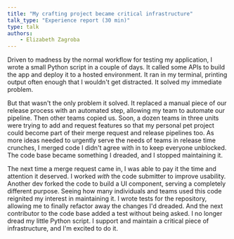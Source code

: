 ```yaml
---
title: "My crafting project became critical infrastructure"
talk_type: "Experience report (30 min)"
type: talk
authors:
    - Elizabeth Zagroba
---
```

Driven to madness by the normal workflow for testing my application, I wrote a small Python script in a couple of days. It called some APIs to build the app and deploy it to a hosted environment. It ran in my terminal, printing output often enough that I wouldn't get distracted. It solved my immediate problem. 

But that wasn't the only problem it solved. It replaced a manual piece of our release process with an automated step, allowing my team to automate our pipeline. Then other teams copied us. Soon, a dozen teams in three units were trying to add and request features so that my personal pet project could become part of their merge request and release pipelines too. As more ideas needed to urgently serve the needs of teams in release time crunches, I merged code I didn't agree with in to keep everyone unblocked. The code base became something I dreaded, and I stopped maintaining it. 

The next time a merge request came in, I was able to pay it the time and attention it deserved. I worked *with* the code submitter to improve usability. Another dev forked the code to build a UI component, serving a completely different purpose. Seeing how many individuals and teams used this code reignited my interest in maintaining it. I wrote tests for the repository, allowing me to finally refactor away the changes I'd dreaded. And the next contributor to the code base added a test without being asked. I no longer dread my little Python script. I support and maintain a critical piece of infrastructure, and I'm excited to do it.
